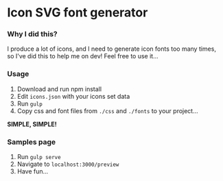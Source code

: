 # Icon SVG font generator

### Why I did this?
I produce a lot of icons, and I need to generate icon fonts too many times, so I've did this to help me on dev!
Feel free to use it...

### Usage
1. Download and run npm install
2. Edit `icons.json` with your icons set data
3. Run `gulp`
4. Copy css and font files from `./css` and `./fonts` to your project...

**SIMPLE, SIMPLE!**

### Samples page
1. Run `gulp serve`
2. Navigate to `localhost:3000/preview`
3. Have fun...
